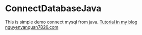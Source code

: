 # ConnectDatabaseJava

This is simple demo connect mysql from java. [Tutorial in my blog nguyenvanquan7826.com](http://nguyenvanquan7826.com/java/connect-mysql/)
